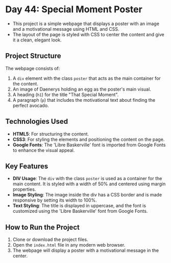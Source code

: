 # Day 44: Special Moment Poster

- This project is a simple webpage that displays a poster with an image and a motivational message using HTML and CSS.
- The layout of the page is styled with CSS to center the content and give it a clean, elegant look.

## Project Structure
The webpage consists of:
1. A `div` element with the class `poster` that acts as the main container for the content.
2. An image of Daenerys holding an egg as the poster's main visual.
3. A heading (`h1`) for the title "That Special Moment".
4. A paragraph (`p`) that includes the motivational text about finding the perfect avocado.

## Technologies Used
- **HTML5**: For structuring the content.
- **CSS3**: For styling the elements and positioning the content on the page.
- **Google Fonts**: The 'Libre Baskerville' font is imported from Google Fonts to enhance the visual appeal.

## Key Features
- **DIV Usage**: The `div` with the class `poster` is used as a container for the main content. It is styled with a width of 50% and centered using margin properties.
- **Image Styling**: The image inside the div has a CSS border and is made responsive by setting its width to 100%.
- **Text Styling**: The title is displayed in uppercase, and the font is customized using the 'Libre Baskerville' font from Google Fonts.

## How to Run the Project
1. Clone or download the project files.
2. Open the `index.html` file in any modern web browser.
3. The webpage will display a poster with a motivational message in the center.
